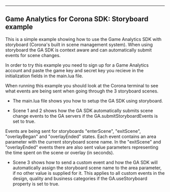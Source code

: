 
---------------------------------------------------------------------------------
Game Analytics for Corona SDK: Storyboard example 
---------------------------------------------------------------------------------

This is a simple example showing how to use the Game Analytics SDK with storyboard (Corona's built in 
scene management system). When using storyboard the GA SDK is context aware and can automatically
submit events for scene changes.

In order to try this example you need to sign up for a Game Analytics account and paste the game 
key and secret key you recieve in the initialization fields in the main.lua file.

When running this example you should look at the Corona terminal to see what events are being 
sent when going through the 3 storyboard scenes.

- The main.lua file shows you how to setup the GA SDK using storyboard.

- Scene 1 and 2 shows how the GA SDK automatically submits scene change events to the GA servers
if the GA.submitStoryboardEvents is set to true.

Events are being sent for storyboards "enterScene", "exitScene", "overlayBegan" and "overlayEnded" 
states. Each event contains an area parameter with the current storyboard scene name. In the "exitScene" 
and "overlayEnded" events there are also sent value parameters representing the time spent on the scene or overlay (in seconds).

- Scene 3 shows how to send a custom event and how the GA SDK will automatically assign the storyboard 
scene name to the area parameter, if no other value is supplied for it. This applies to all custom events 
in the design, quality and business categories if the GA.useStoryboard property is set to true.

